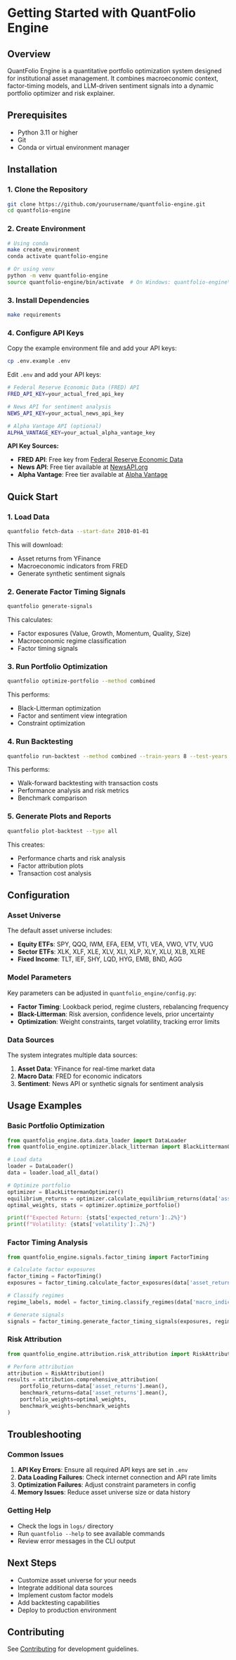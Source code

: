 # Getting Started with QuantFolio Engine

## Overview

QuantFolio Engine is a quantitative portfolio optimization system designed for institutional asset management. It combines macroeconomic context, factor-timing models, and LLM-driven sentiment signals into a dynamic portfolio optimizer and risk explainer.

## Prerequisites

- Python 3.11 or higher
- Git
- Conda or virtual environment manager

## Installation

### 1. Clone the Repository

```bash
git clone https://github.com/yourusername/quantfolio-engine.git
cd quantfolio-engine
```

### 2. Create Environment

```bash
# Using conda
make create_environment
conda activate quantfolio-engine

# Or using venv
python -m venv quantfolio-engine
source quantfolio-engine/bin/activate  # On Windows: quantfolio-engine\Scripts\activate
```

### 3. Install Dependencies

```bash
make requirements
```

### 4. Configure API Keys

Copy the example environment file and add your API keys:

```bash
cp .env.example .env
```

Edit `.env` and add your API keys:

```bash
# Federal Reserve Economic Data (FRED) API
FRED_API_KEY=your_actual_fred_api_key

# News API for sentiment analysis
NEWS_API_KEY=your_actual_news_api_key

# Alpha Vantage API (optional)
ALPHA_VANTAGE_KEY=your_actual_alpha_vantage_key
```

**API Key Sources:**
- **FRED API**: Free key from [Federal Reserve Economic Data](https://fred.stlouisfed.org/docs/api/api_key.html)
- **News API**: Free tier available at [NewsAPI.org](https://newsapi.org/)
- **Alpha Vantage**: Free tier available at [Alpha Vantage](https://www.alphavantage.co/support/#api-key)

## Quick Start

### 1. Load Data

```bash
quantfolio fetch-data --start-date 2010-01-01
```

This will download:
- Asset returns from YFinance
- Macroeconomic indicators from FRED
- Generate synthetic sentiment signals

### 2. Generate Factor Timing Signals

```bash
quantfolio generate-signals
```

This calculates:
- Factor exposures (Value, Growth, Momentum, Quality, Size)
- Macroeconomic regime classification
- Factor timing signals

### 3. Run Portfolio Optimization

```bash
quantfolio optimize-portfolio --method combined
```

This performs:
- Black-Litterman optimization
- Factor and sentiment view integration
- Constraint optimization

### 4. Run Backtesting

```bash
quantfolio run-backtest --method combined --train-years 8 --test-years 2
```

This performs:
- Walk-forward backtesting with transaction costs
- Performance analysis and risk metrics
- Benchmark comparison

### 5. Generate Plots and Reports

```bash
quantfolio plot-backtest --type all
```

This creates:
- Performance charts and risk analysis
- Factor attribution plots
- Transaction cost analysis

## Configuration

### Asset Universe

The default asset universe includes:

- **Equity ETFs**: SPY, QQQ, IWM, EFA, EEM, VTI, VEA, VWO, VTV, VUG
- **Sector ETFs**: XLK, XLF, XLE, XLV, XLI, XLP, XLY, XLU, XLB, XLRE
- **Fixed Income**: TLT, IEF, SHY, LQD, HYG, EMB, BND, AGG

### Model Parameters

Key parameters can be adjusted in `quantfolio_engine/config.py`:

- **Factor Timing**: Lookback period, regime clusters, rebalancing frequency
- **Black-Litterman**: Risk aversion, confidence levels, prior uncertainty
- **Optimization**: Weight constraints, target volatility, tracking error limits

### Data Sources

The system integrates multiple data sources:

1. **Asset Data**: YFinance for real-time market data
2. **Macro Data**: FRED for economic indicators
3. **Sentiment**: News API or synthetic signals for sentiment analysis

## Usage Examples

### Basic Portfolio Optimization

```python
from quantfolio_engine.data.data_loader import DataLoader
from quantfolio_engine.optimizer.black_litterman import BlackLittermanOptimizer

# Load data
loader = DataLoader()
data = loader.load_all_data()

# Optimize portfolio
optimizer = BlackLittermanOptimizer()
equilibrium_returns = optimizer.calculate_equilibrium_returns(data['asset_returns'])
optimal_weights, stats = optimizer.optimize_portfolio()

print(f"Expected Return: {stats['expected_return']:.2%}")
print(f"Volatility: {stats['volatility']:.2%}")
```

### Factor Timing Analysis

```python
from quantfolio_engine.signals.factor_timing import FactorTiming

# Calculate factor exposures
factor_timing = FactorTiming()
exposures = factor_timing.calculate_factor_exposures(data['asset_returns'])

# Classify regimes
regime_labels, model = factor_timing.classify_regimes(data['macro_indicators'])

# Generate signals
signals = factor_timing.generate_factor_timing_signals(exposures, regime_labels, data['macro_indicators'])
```

### Risk Attribution

```python
from quantfolio_engine.attribution.risk_attribution import RiskAttribution

# Perform attribution
attribution = RiskAttribution()
results = attribution.comprehensive_attribution(
    portfolio_returns=data['asset_returns'].mean(),
    benchmark_returns=data['asset_returns'].mean(),
    portfolio_weights=optimal_weights,
    benchmark_weights=benchmark_weights
)
```

## Troubleshooting

### Common Issues

1. **API Key Errors**: Ensure all required API keys are set in `.env`
2. **Data Loading Failures**: Check internet connection and API rate limits
3. **Optimization Failures**: Adjust constraint parameters in config
4. **Memory Issues**: Reduce asset universe size or data history

### Getting Help

- Check the logs in `logs/` directory
- Run `quantfolio --help` to see available commands
- Review error messages in the CLI output

## Next Steps

- Customize asset universe for your needs
- Integrate additional data sources
- Implement custom factor models
- Add backtesting capabilities
- Deploy to production environment

## Contributing

See [Contributing](development/contributing.md) for development guidelines.
